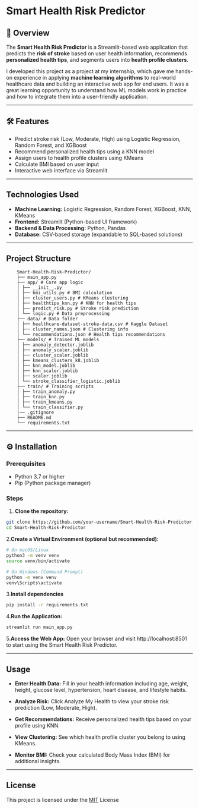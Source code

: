 # Smart Health Risk Predictor

## 📌 Overview
The **Smart Health Risk Predictor** is a Streamlit-based web application that predicts the **risk of stroke** based on user health information, recommends **personalized health tips**, and segments users into **health profile clusters**.  

I developed this project as a project at my internship, which gave me hands-on experience in applying **machine learning algorithms** to real-world healthcare data and building an interactive web app for end users. It was a great learning opportunity to understand how ML models work in practice and how to integrate them into a user-friendly application.

---

## 🛠 Features
- Predict stroke risk (Low, Moderate, High) using Logistic Regression, Random Forest, and XGBoost
- Recommend personalized health tips using a KNN model
- Assign users to health profile clusters using KMeans
- Calculate BMI based on user input
- Interactive web interface via Streamlit

---
## Technologies Used
- **Machine Learning:** Logistic Regression, Random Forest, XGBoost, KNN, KMeans  
- **Frontend:** Streamlit (Python-based UI framework)  
- **Backend & Data Processing:** Python, Pandas  
- **Database:** CSV-based storage (expandable to SQL-based solutions)  
---

## Project Structure

        Smart-Health-Risk-Predictor/
        ├── main_app.py
        ├── app/ # Core app logic
        │ ├── __init__.py
        │ ├── bmi_utils.py # BMI calculation
        │ ├── cluster_users.py # KMeans clustering
        │ ├── healthtips_knn.py # KNN for health tips
        │ ├── predict_risk.py # Stroke risk prediction
        │ └── logic.py # Data preprocessing
        ├── data/ # Data folder
        │ ├── healthcare-dataset-stroke-data.csv # Kaggle Dataset
        │ ├── cluster_names.json # Clustering info
        │ └── recommendations.json # Health tips recommendations
        ├── models/ # Trained ML models
        │ ├── anomaly_detector.joblib
        │ ├── anomaly_scaler.joblib
        │ ├── cluster_scaler.joblib
        │ ├── kmeans_clusters_k8.joblib
        │ ├── knn_model.joblib
        │ ├── knn_scaler.joblib
        │ ├── scaler.joblib
        │ └── stroke_classifier_logistic.joblib
        ├── train/ # Training scripts
        │ ├── train_anomaly.py
        │ ├── train_knn.py
        │ ├── train_kmeans.py
        │ └── train_classifier.py
        |── .gitignore
        ├── README.md
        └── requirements.txt
--- 

## ⚙️ Installation
### Prerequisites
- Python 3.7 or higher  
- Pip (Python package manager)

### Steps

1. **Clone the repository:**
```bash
git clone https://github.com/your-username/Smart-Health-Risk-Predictor.git
cd Smart-Health-Risk-Predictor

```
2.**Create a Virtual Environment (optional but recommended):**
```bash
# On macOS/Linux
python3 -m venv venv
source venv/bin/activate

# On Windows (Command Prompt)
python -m venv venv
venv\Scripts\activate
```
3.**Install dependencies**
```bash
pip install -r requirements.txt
```
4.**Run the Application:**
```bash
streamlit run main_app.py
```
5.**Access the Web App:**
Open your browser and visit http://localhost:8501 to start using the Smart Health Risk Predictor.

---

## Usage
- **Enter Health Data:** Fill in your health information including age, weight, height, glucose level, hypertension, heart disease, and lifestyle habits.

- **Analyze Risk:** Click Analyze My Health to view your stroke risk prediction (Low, Moderate, High).

- **Get Recommendations:** Receive personalized health tips based on your profile using KNN.

- **View Clustering:** See which health profile cluster you belong to using KMeans.

- **Monitor BMI:** Check your calculated Body Mass Index (BMI) for additional insights.

---

## License

This project is licensed under the [MIT](https://choosealicense.com/licenses/mit/) License 
